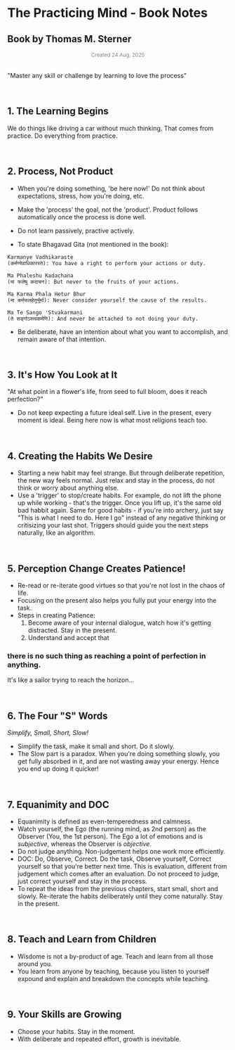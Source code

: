 <h1>The Practicing Mind - Book Notes</h1> 

## Book by Thomas M. Sterner

<small style="display:block; text-align:center; color:gray;">
  Created 24 Aug, 2025
</small>
<br>

"Master any skill or challenge by learning to love the process"

<br>

## 1. The Learning Begins

We do things like driving a car without much thinking. That comes from practice. Do everything from practice.

<br>

## 2. Process, Not Product

* When you're doing something, 'be here now!' Do not think about expectations, stress, how you're doing, etc.
* Make the 'process' the goal, not the 'product'. Product follows automatically once the process is done well.
* Do not learn passively, practive actively.

* To state Bhagavad Gita (not mentioned in the book):

```
Karmanye Vadhikaraste
(कर्मण्येवाधिकारस्ते): You have a right to perform your actions or duty.

Ma Phaleshu Kadachana
(मा फलेषु कदाचन): But never to the fruits of your actions.

Ma Karma Phala Hetur Bhur
(मा कर्मफलहेतुर्भूर्मा): Never consider yourself the cause of the results.

Ma Te Sango 'Stvakarmaṇi
(ते सङ्गोऽस्त्वकर्मणि): And never be attached to not doing your duty.
```

* Be deliberate, have an intention about what you want to accomplish, and remain aware of that intention.

<br>

## 3. It's How You Look at It

"At what point in a flower's life, from seed to full bloom, does it reach perfection?"

* Do not keep expecting a future ideal self. Live in the present, every moment is ideal. Being here now is what most religions teach too.


<br>

## 4. Creating the Habits We Desire

* Starting a new habit may feel strange. But through deliberate repetition, the new way feels normal. Just relax and stay in the process, do not think or worry about anything else.
* Use a 'trigger' to stop/create habits. For example, do not lift the phone up while working - that's the trigger. Once you lift up, it's the same old bad habbit again. Same for good habits - if you're into archery,
just say "This is what I need to do. Here I go" instead of any negative thinking or critisizing your last shot. Triggers should guide you the next steps naturally, like an algorithm.

<br>

## 5. Perception Change Creates Patience!

* Re-read or re-iterate good virtues so that you're not lost in the chaos of life.
* Focusing on the present also helps you fully put your energy into the task.
* Steps in creating Patience:
  1. Become aware of your internal dialogue, watch how it's getting distracted. Stay in the present.
  2. Understand and accept that
### there is no such thing as reaching a point of perfection in anything.

It's like a sailor trying to reach the horizon...

<br>

## 6. The Four "S" Words

_Simplify, Small, Short, Slow!_

* Simplify the task, make it small and short. Do it slowly.
* The Slow part is a paradox. When you're doing something slowly, you get fully absorbed in it, and are not wasting away your energy. Hence you end up doing it quicker!

<br>

## 7. Equanimity and DOC

* Equanimity is defined as even-temperedness and calmness.
*  Watch yourself, the Ego (the running mind, as 2nd person) as the Observer (You, the 1st person). The Ego a lot of emotions and is _subjective_, whereas the Observer is _objective_.
* Do not judge anything. Non-judgement helps one work more efficiently.
* DOC: Do, Observe, Correct. Do the task, Observe yourself, Correct yourself so that you're better next time. This is evaluation, different from judgement which comes after an evaluation.
Do not proceed to judge, just correct yourself and stay in the process.
* To repeat the ideas from the previous chapters, start small, short and slowly. Re-iterate the habits deliberately until they come naturally. Stay in the present.

<br>

## 8. Teach and Learn from Children

* Wisdome is not a by-product of age. Teach and learn from all those around you.
* You learn from anyone by teaching, because you listen to yourself expound and explain and breakdown the concepts while teaching.

<br>

## 9. Your Skills are Growing

* Choose your habits. Stay in the moment.
* With deliberate and repeated effort, growth is inevitable.


<br>
